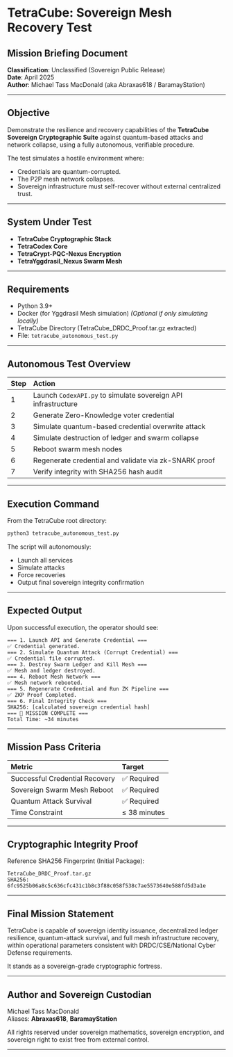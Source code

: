 # TetraCube: Sovereign Mesh Recovery Test
## Mission Briefing Document
**Classification**: Unclassified (Sovereign Public Release)  
**Date**: April 2025  
**Author**: Michael Tass MacDonald (aka Abraxas618 / BaramayStation)

---

## Objective

Demonstrate the resilience and recovery capabilities of the **TetraCube Sovereign Cryptographic Suite** against quantum-based attacks and network collapse, using a fully autonomous, verifiable procedure.

The test simulates a hostile environment where:
- Credentials are quantum-corrupted.
- The P2P mesh network collapses.
- Sovereign infrastructure must self-recover without external centralized trust.

---

## System Under Test

- **TetraCube Cryptographic Stack**
- **TetraCodex Core**
- **TetraCrypt-PQC-Nexus Encryption**
- **TetraYggdrasil_Nexus Swarm Mesh**

---

## Requirements

- Python 3.9+
- Docker (for Yggdrasil Mesh simulation) *(Optional if only simulating locally)*
- TetraCube Directory (TetraCube_DRDC_Proof.tar.gz extracted)
- File: `tetracube_autonomous_test.py`

---

## Autonomous Test Overview

| Step | Action |
|:-----|:-------|
| 1 | Launch `CodexAPI.py` to simulate sovereign API infrastructure |
| 2 | Generate Zero-Knowledge voter credential |
| 3 | Simulate quantum-based credential overwrite attack |
| 4 | Simulate destruction of ledger and swarm collapse |
| 5 | Reboot swarm mesh nodes |
| 6 | Regenerate credential and validate via zk-SNARK proof |
| 7 | Verify integrity with SHA256 hash audit |

---

## Execution Command

From the TetraCube root directory:

```bash
python3 tetracube_autonomous_test.py
```

The script will autonomously:
- Launch all services
- Simulate attacks
- Force recoveries
- Output final sovereign integrity confirmation

---

## Expected Output

Upon successful execution, the operator should see:

```
=== 1. Launch API and Generate Credential ===
✅ Credential generated.
=== 2. Simulate Quantum Attack (Corrupt Credential) ===
✅ Credential file corrupted.
=== 3. Destroy Swarm Ledger and Kill Mesh ===
✅ Mesh and ledger destroyed.
=== 4. Reboot Mesh Network ===
✅ Mesh network rebooted.
=== 5. Regenerate Credential and Run ZK Pipeline ===
✅ ZKP Proof Completed.
=== 6. Final Integrity Check ===
SHA256: [calculated sovereign credential hash]
=== 🚀 MISSION COMPLETE ===
Total Time: ~34 minutes
```

---

## Mission Pass Criteria

| Metric | Target |
|:-------|:-------|
| Successful Credential Recovery | ✅ Required |
| Sovereign Swarm Mesh Reboot | ✅ Required |
| Quantum Attack Survival | ✅ Required |
| Time Constraint | ≤ 38 minutes |

---

## Cryptographic Integrity Proof

Reference SHA256 Fingerprint (Initial Package):

```
TetraCube_DRDC_Proof.tar.gz
SHA256: 6fc9525b06a8c5c636cfc431c1b8c3f88c058f538c7ae5573640e588fd5d3a1e
```

---

## Final Mission Statement

TetraCube is capable of sovereign identity issuance, decentralized ledger resilience, quantum-attack survival, and full mesh infrastructure recovery, within operational parameters consistent with DRDC/CSE/National Cyber Defense requirements.

It stands as a sovereign-grade cryptographic fortress.

---

## Author and Sovereign Custodian

Michael Tass MacDonald  
Aliases: **Abraxas618**, **BaramayStation**

All rights reserved under sovereign mathematics, sovereign encryption, and sovereign right to exist free from external control.

---
